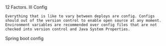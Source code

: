 12 Factors. III Config

	Everything that is like to vary between deploys are config. Configs should out of the version control to enable open source at any moment.
	Environment variables are recommended over config files that are not checked into version control and Java System Properties.
	
Spring boot config